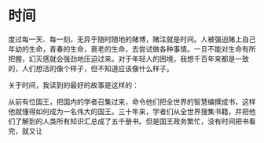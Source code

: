 # 时间

度过每一天、每一刻，无异于随时随地的赌博，赌注就是时间。人被强迫赌上自己年幼的生命，青春的生命，衰老的生命，去尝试做各种事情。一旦不能对生命有所把握，幻灭感就会强劲地压迫过来。对于年轻人的困境，我想千百年来都是一致的，人们想活的像个样子，但不知道应该像什么样子。

关于时间，我读到的最好的故事是这样的：

从前有位国王，把国内的学者召集过来，命令他们把全世界的智慧编撰成书，这样他就懂得如何成为一名伟大的国王。三十年来，学者们从全世界搜集书籍，并把他们了解到的人类所有知识汇总成了五千册书。但是国王政务繁忙，没有时间把书看完，就又让
<!--stackedit_data:
eyJoaXN0b3J5IjpbLTY1MDIwOTAzMywxNDUzMjg1MzU3LC0xMD
EyNjA3OTRdfQ==
-->